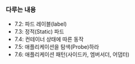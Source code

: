 ### 다루는 내용 
- 7.2: 파드 레이블(label) 
- 7.3: 정적(Static) 파드 
- 7.4: 컨테이너 상태에 따른 동작 
- 7.5: 애플리케이션을 탐색(Probe)하라 
- 7.6: 애플리케이션 패턴(사이드카, 엠버서더, 어댑터)
